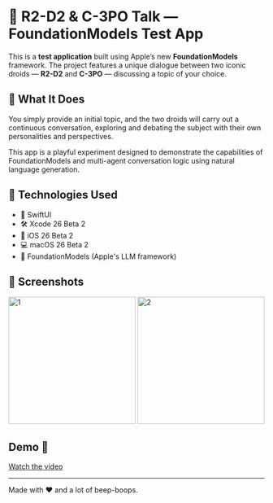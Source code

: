 # 🤖 R2-D2 & C-3PO Talk — FoundationModels Test App

This is a **test application** built using Apple’s new **FoundationModels** framework. The project features a unique dialogue between two iconic droids — **R2-D2** and **C-3PO** — discussing a topic of your choice.

## 🧠 What It Does

You simply provide an initial topic, and the two droids will carry out a continuous conversation, exploring and debating the subject with their own personalities and perspectives.

This app is a playful experiment designed to demonstrate the capabilities of FoundationModels and multi-agent conversation logic using natural language generation.

## 🚀 Technologies Used

- 🧪 SwiftUI  
- 🛠 Xcode 26 Beta 2  
- 📱 iOS 26 Beta 2  
- 💻 macOS 26 Beta 2  
- 🧠 FoundationModels (Apple's LLM framework)

## 📸 Screenshots

<img width="250" alt="1" src="https://github.com/user-attachments/assets/0dd44c44-cc72-482d-acae-6f5ab0302685" />
<img width="250" alt="2" src="https://github.com/user-attachments/assets/1aa8969d-1b53-419b-9e26-b06ab6edc3ff" />

## Demo 🎥
[Watch the video](https://youtube.com/shorts/lcO0v6N3f_8?feature=share)

---

Made with ❤️ and a lot of beep-boops.
